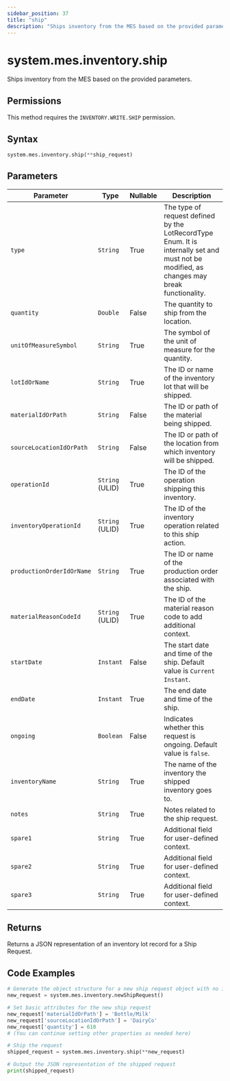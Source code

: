 ```yaml
---
sidebar_position: 37
title: "ship"
description: "Ships inventory from the MES based on the provided parameters."
---
```


# system.mes.inventory.ship

Ships inventory from the MES based on the provided parameters.


## Permissions

This method requires the `INVENTORY.WRITE.SHIP` permission.

## Syntax

```python
system.mes.inventory.ship(**ship_request)
```

## Parameters

| Parameter                 | Type            | Nullable | Description                                                                                                                               |
|---------------------------|-----------------|----------|-------------------------------------------------------------------------------------------------------------------------------------------|
| `type`                    | `String`        | True     | The type of request defined by the LotRecordType Enum. It is internally set and must not be modified, as changes may break functionality. |
| `quantity`                | `Double`        | False    | The quantity to ship from the location.                                                                                                   |
| `unitOfMeasureSymbol`     | `String`        | True     | The symbol of the unit of measure for the quantity.                                                                                       |
| `lotIdOrName`             | `String`        | True     | The ID or name of the inventory lot that will be shipped.                                                                                 |
| `materialIdOrPath`        | `String`        | False    | The ID or path of the material being shipped.                                                                                             |
| `sourceLocationIdOrPath`  | `String`        | False    | The ID or path of the location from which inventory will be shipped.                                                                      |
| `operationId`             | `String` (ULID) | True     | The ID of the operation shipping this inventory.                                                                                          |
| `inventoryOperationId`    | `String` (ULID) | True     | The ID of the inventory operation related to this ship action.                                                                            |
| `productionOrderIdOrName` | `String`        | True     | The ID or name of the production order associated with the ship.                                                                          |
| `materialReasonCodeId`    | `String` (ULID) | True     | The ID of the material reason code to add additional context.                                                                             |
| `startDate`               | `Instant`       | False    | The start date and time of the ship. Default value is `Current Instant`.                                                                  |
| `endDate`                 | `Instant`       | True     | The end date and time of the ship.                                                                                                        |
| `ongoing`                 | `Boolean`       | False    | Indicates whether this request is ongoing. Default value is `false`.                                                                      |
| `inventoryName`           | `String`        | True     | The name of the inventory the shipped inventory goes to.                                                                                  |
| `notes`                   | `String`        | True     | Notes related to the ship request.                                                                                                        |
| `spare1`                  | `String`        | True     | Additional field for user-defined context.                                                                                                |
| `spare2`                  | `String`        | True     | Additional field for user-defined context.                                                                                                |
| `spare3`                  | `String`        | True     | Additional field for user-defined context.                                                                                                |

## Returns

Returns a JSON representation of an inventory lot record for a Ship Request.

## Code Examples

```python
# Generate the object structure for a new ship request object with no initial arguments
new_request = system.mes.inventory.newShipRequest()

# Set basic attributes for the new ship request
new_request['materialIdOrPath'] = 'Bottle/Milk'
new_request['sourceLocationIdOrPath'] = 'DairyCo'
new_request['quantity'] = 610
# (You can continue setting other properties as needed here)

# Ship the request
shipped_request = system.mes.inventory.ship(**new_request)

# Output the JSON representation of the shipped request
print(shipped_request)
```
